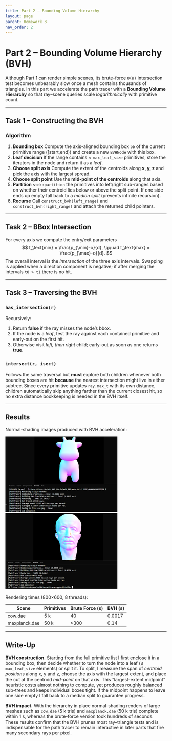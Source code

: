 ```yaml
---
title: Part 2 – Bounding Volume Hierarchy
layout: page
parent: Homework 3
nav_order: 2
---
```


# Part 2 – Bounding Volume Hierarchy (BVH)

Although Part 1 can render simple scenes, its brute-force `O(n)` intersection test becomes unbearably slow once a mesh contains thousands of triangles.  In this part we accelerate the path tracer with a **Bounding Volume Hierarchy** so that ray–scene queries scale *logarithmically* with primitive count.


---
## Task 1 – Constructing the BVH
### Algorithm
1. **Bounding box**   Compute the axis-aligned bounding box `bb` of the current primitive range \([start,end)\) and create a new `BVHNode` with this box.
2. **Leaf decision**   If the range contains `≤ max_leaf_size` primitives, store the iterators in the node and return it as a *leaf*.
3. **Choose split axis**   Compute the extent of the centroids along **x, y, z** and pick the axis with the largest spread.
4. **Choose split point**   Use the **mid-point of the centroids** along that axis.
5. **Partition**   `std::partition` the primitives into left/right sub-ranges based on whether their centroid lies below or above the split point.  If one side ends up empty fall back to a *median split* (prevents infinite recursion).
6. **Recurse**   Call `construct_bvh(left_range)` and `construct_bvh(right_range)` and attach the returned child pointers.



---
## Task 2 – BBox Intersection
For every axis we compute the entry/exit parameters
$$ t_\text{min} = \frac{p_{\min}-o}{d}, \qquad t_\text{max} = \frac{p_{\max}-o}{d}. $$
The overall interval is the *intersection* of the three axis intervals.  Swapping is applied when a direction component is negative; if after merging the intervals `t0 > t1` there is no hit.

---
## Task 3 – Traversing the BVH
### `has_intersection(r)`
Recursively:
1. Return **false** if the ray misses the node’s bbox.
2. If the node is a *leaf*, test the ray against each contained primitive and early-out on the first hit.
3. Otherwise visit *left, then right* child; early-out as soon as one returns **true**.

### `intersect(r, isect)`
Follows the same traversal but **must** explore both children whenever both bounding boxes are hit **because** the nearest intersection might live in either subtree.  Since every primitive updates `ray.max_t` with its own distance, children automatically skip anything farther than the current closest hit, so no extra distance bookkeeping is needed in the BVH itself.

---
## Results
Normal-shading images produced with BVH acceleration:

<p float="left">
  <img src="cow.png" alt="cow" width="350"/>
  <img src="max.png" alt="maxplanck" width="350"/>
</p>

Rendering times (800×600, 8 threads):

| Scene | Primitives | Brute Force (s) | BVH (s) |
| ----- | ---------- | --------------- | ------- |
| cow.dae | 5 k | 40 | 0.0017 |
| maxplanck.dae | 50 k | >300 | 0.14 |

---
## Write-Up
**BVH construction.** Starting from the full primitive list I first enclose it in a bounding box, then decide whether to turn the node into a leaf (≤ `max_leaf_size` elements) or split it. To split, I measure the span of *centroid positions* along x, y and z, choose the axis with the largest extent, and place the cut at the centroid *mid-point* on that axis. This “largest-extent midpoint” heuristic costs almost nothing to compute, yet produces roughly balanced sub-trees and keeps individual boxes tight. If the midpoint happens to leave one side empty I fall back to a median split to guarantee progress.

**BVH impact.** With the hierarchy in place normal-shading renders of large meshes such as `cow.dae` (5 k tris) and `maxplanck.dae` (50 k tris) complete within 1 s, whereas the brute-force version took hundreds of seconds. These results confirm that the BVH prunes most ray–triangle tests and is indispensable for the path tracer to remain interactive in later parts that fire many secondary rays per pixel.
